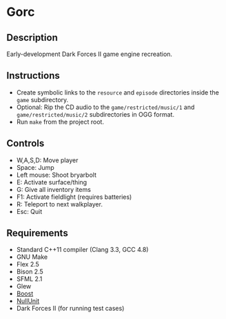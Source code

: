 Gorc
====

Description
-----------

Early-development Dark Forces II game engine recreation.

Instructions
------------

* Create symbolic links to the `resource` and `episode` directories inside the `game` subdirectory.
* Optional: Rip the CD audio to the `game/restricted/music/1` and `game/restricted/music/2` subdirectories in OGG format.
* Run `make` from the project root.

Controls
--------

* W,A,S,D: Move player
* Space: Jump
* Left mouse: Shoot bryarbolt
* E: Activate surface/thing
* G: Give all inventory items
* F1: Activate fieldlight (requires batteries)
* R: Teleport to next walkplayer.
* Esc: Quit

Requirements
------------

* Standard C++11 compiler (Clang 3.3, GCC 4.8)
* GNU Make
* Flex 2.5
* Bison 2.5
* SFML 2.1
* Glew
* [Boost](http://boost.org)
* [NullUnit](http://github.com/jdmclark/nullunit)
* Dark Forces II (for running test cases)

